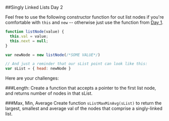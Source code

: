 ##Singly Linked Lists Day 2

Feel free to use the following constructor function for out list nodes if you're comfortable with `this` and `new` -- otherwise just use the function from [Day 1](3.1.md).

```js
function listNode(value) {
  this.val = value;
  this.next = null;
}

var newNode = new listNode(/*SOME VALUE*/)

// And just a reminder that our sList point can look like this:
var sList = { head: newNode }
```

Here are your challenges:

###Length:
Create a function that accepts a pointer to the first list node, and returns number of nodes in that sList.

###Max, Min, Average
Create function `sListMaxMinAvg(sList)` to return the largest, smallest and average val of the nodes that comprise a singly-linked list.
